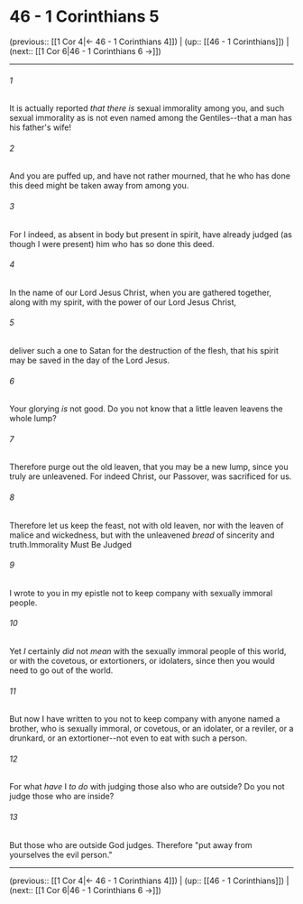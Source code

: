# 46 - 1 Corinthians 5

(previous:: [[1 Cor 4|← 46 - 1 Corinthians 4]]) | (up:: [[46 - 1 Corinthians]]) | (next:: [[1 Cor 6|46 - 1 Corinthians 6 →]])

***


###### 1 
It is actually reported _that there is_ sexual immorality among you, and such sexual immorality as is not even named among the Gentiles--that a man has his father's wife! 

###### 2 
And you are puffed up, and have not rather mourned, that he who has done this deed might be taken away from among you. 

###### 3 
For I indeed, as absent in body but present in spirit, have already judged (as though I were present) him who has so done this deed. 

###### 4 
In the name of our Lord Jesus Christ, when you are gathered together, along with my spirit, with the power of our Lord Jesus Christ, 

###### 5 
deliver such a one to Satan for the destruction of the flesh, that his spirit may be saved in the day of the Lord Jesus. 

###### 6 
Your glorying _is_ not good. Do you not know that a little leaven leavens the whole lump? 

###### 7 
Therefore purge out the old leaven, that you may be a new lump, since you truly are unleavened. For indeed Christ, our Passover, was sacrificed for us. 

###### 8 
Therefore let us keep the feast, not with old leaven, nor with the leaven of malice and wickedness, but with the unleavened _bread_ of sincerity and truth.Immorality Must Be Judged 

###### 9 
I wrote to you in my epistle not to keep company with sexually immoral people. 

###### 10 
Yet _I_ certainly _did_ not _mean_ with the sexually immoral people of this world, or with the covetous, or extortioners, or idolaters, since then you would need to go out of the world. 

###### 11 
But now I have written to you not to keep company with anyone named a brother, who is sexually immoral, or covetous, or an idolater, or a reviler, or a drunkard, or an extortioner--not even to eat with such a person. 

###### 12 
For what _have_ I _to do_ with judging those also who are outside? Do you not judge those who are inside? 

###### 13 
But those who are outside God judges. Therefore "put away from yourselves the evil person."

***

(previous:: [[1 Cor 4|← 46 - 1 Corinthians 4]]) | (up:: [[46 - 1 Corinthians]]) | (next:: [[1 Cor 6|46 - 1 Corinthians 6 →]])
